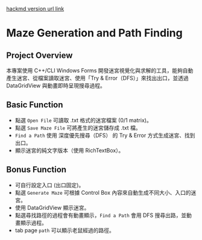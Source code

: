 [hackmd version url link](https://hackmd.io/@41eOHZkcS3y8iYNWvrdBig/rJyU7XdTyx)

# **Maze Generation and Path Finding**

## **Project Overview**
本專案使用 C++/CLI Windows Forms 開發迷宮視覺化與求解的工具，能夠自動產生迷宮、從檔案讀取迷宮、使用「Try & Error（DFS）」來找出出口，並透過 DataGridView 與動畫即時呈現搜尋過程。

## **Basic Function**  
 - 點選 `Open File` 可讀取 .txt 格式的迷宮檔案 (0/1 matrix)。
 - 點選 `Save Maze File` 可將產生的迷宮儲存成 .txt 檔。
 - `Find a Path` 使用 深度優先搜尋（DFS） 的 Try & Error 方式生成迷宮、找到出口。
 - 顯示迷宮的純文字版本（使用 RichTextBox）。

## **Bonus  Function**  
- 可自行設定入口 (出口固定)。
- 點選 `Generate Maze` 可根據 Control Box 內容來自動生成不同大小、入口的迷宮。
- 使用 DataGridView 顯示迷宮。
- 點選尋找路徑的過程會有動畫顯示，`Find a Path` 會用 DFS 搜尋出路，並動畫顯示過程。
- tab page `path` 可以顯示老鼠經過的路徑。